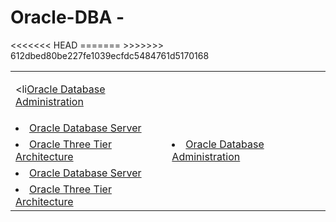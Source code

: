 # Oracle-DBA -
<table>
<tr>
<<<<<<< HEAD
<td>

<li<a href="https://github.com/dev-kumaresan/Oracle-DBA/blob/main/Documentation/Introduction.md">Oracle Database Administration</a>
</td>
</tr>
<tr>
<td>

<li><a href="https://github.com/dev-kumaresan/Oracle-DBA/blob/main/Documentation/Oracle-Database-Server.md">Oracle Database Server</a>
</td>
</tr>
<tr>
<td>

<li><a href="https://github.com/dev-kumaresan/Oracle-DBA/blob/main/Documentation/Three-Tier-Architecture.md">Oracle Three Tier Architecture</a>
</td>
=======
  <td>
<li><a href="https://github.com/dev-kumaresan/Oracle-DBA/blob/main/Documentation/Introduction.md">Oracle Database Administration</a>
  </td>
</tr>
<tr>
  <td>
<li><a href="https://github.com/dev-kumaresan/Oracle-DBA/blob/main/Documentation/Oracle-Database-Server.md">Oracle Database Server</a>
  </td>
</tr>
<tr>
  <td>
<li><a href="https://github.com/dev-kumaresan/Oracle-DBA/blob/main/Documentation/Three-Tier-Architecture.md">Oracle Three Tier Architecture</a>
  </td>
>>>>>>> 612dbed80be227fe1039ecfdc5484761d5170168
</tr>
</table>
